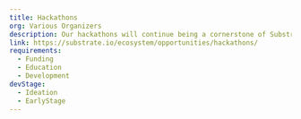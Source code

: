 ```yaml
---
title: Hackathons
org: Various Organizers
description: Our hackathons will continue being a cornerstone of Substrate innovation and community engagement. We encourage you to find the next session and sign up here.
link: https://substrate.io/ecosystem/opportunities/hackathons/
requirements:
  - Funding
  - Education
  - Development
devStage:
  - Ideation
  - EarlyStage
---
```

